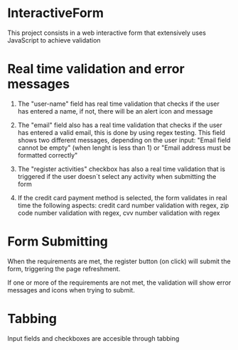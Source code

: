 # InteractiveForm
This project consists in a web interactive form that extensively uses JavaScript to achieve validation 


# Real time validation and error messages

1) The "user-name" field has real time validation that checks if the user has entered a name, if not, there will be an alert icon and message

2) The "email" field also has a real time validation that checks if the user has entered a valid email, this is done by using regex testing. This field shows two different messages, depending on the user input: "Email field cannot be empty" (when lenght is less than 1) or "Email address must be formatted correctly"

3) The "register activities" checkbox has also a real time validation that is triggered if the user doesn´t select any activity when submitting the form

4) If the credit card payment method is selected, the form validates in real time the following aspects: credit card number validation with regex, zip code number validation with regex, cvv number validation with regex
              
# Form Submitting

When the requirements are met, the register button (on click) will submit the form, triggering the page refreshment.

If one or more of the requirements are not met, the validation will show error messages and icons when trying to submit. 

# Tabbing

Input fields and checkboxes are accesible through tabbing
